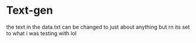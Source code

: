 # Text-gen

the text in the data.txt can be changed to just about anything but rn its set to what i was testing with lol
